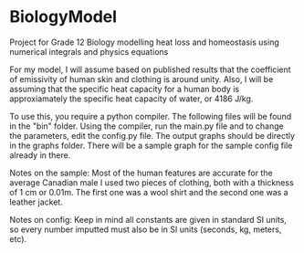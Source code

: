 # BiologyModel
Project for Grade 12 Biology modelling heat loss and homeostasis using numerical integrals and physics equations

For my model, I will assume based on published results that the coefficient of emissivity of human skin and clothing is around unity.
Also, I will be assuming that the specific heat capacity for a human body is approxiamately the specific heat capacity of water, or 4186 J/kg. 

To use this, you require a python compiler. The following files will be found in the "bin" folder. Using the compiler, run the main.py file and to change the parameters, edit the config.py file. The output graphs should be directly in the graphs folder. There will be a sample graph for the sample config file already in there. 

Notes on the sample:
Most of the human features are accurate for the average Canadian male
I used two pieces of clothing, both with a thickness of 1 cm or 0.01m. The first one was a wool shirt and the second one was a leather jacket.

Notes on config: 
Keep in mind all constants are given in standard SI units, so every number imputted must also be in SI units (seconds, kg, meters, etc).

